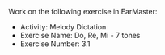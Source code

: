 Work on the following exercise in EarMaster:
- Activity: Melody Dictation
- Exercise Name: Do, Re, Mi - 7 tones
- Exercise Number: 3.1
